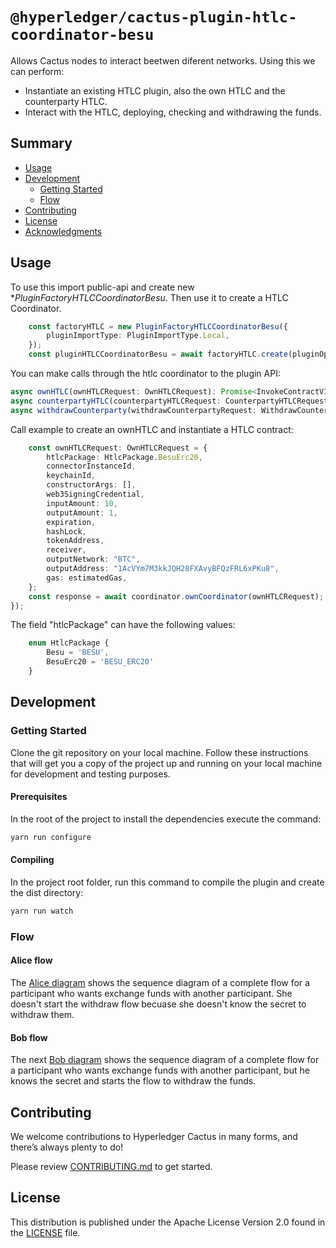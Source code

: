 # `@hyperledger/cactus-plugin-htlc-coordinator-besu`

Allows Cactus nodes to interact beetwen diferent networks. Using this we can perform:
* Instantiate an existing HTLC plugin, also the own HTLC and the counterparty HTLC.
* Interact with the HTLC, deploying, checking and withdrawing the funds.
## Summary

  - [Usage](#usage)
  - [Development](#development)
    - [Getting Started](#getting-started)
    - [Flow](#flow)
  - [Contributing](#contributing)
  - [License](#license)
  - [Acknowledgments](#acknowledgments)

## Usage

To use this import public-api and create new **PluginFactoryHTLCCoordinatorBesu*. Then use it to create a HTLC Coordinator.
```typescript
    const factoryHTLC = new PluginFactoryHTLCCoordinatorBesu({
        pluginImportType: PluginImportType.Local,
    });
    const pluginHTLCCoordinatorBesu = await factoryHTLC.create(pluginOptions);
```
You can make calls through the htlc coordinator to the plugin API:

```typescript
async ownHTLC(ownHTLCRequest: OwnHTLCRequest): Promise<InvokeContractV1Response>; 
async counterpartyHTLC(counterpartyHTLCRequest: CounterpartyHTLCRequest): Promise<InvokeContractV1Response>;
async withdrawCounterparty(withdrawCounterpartyRequest: WithdrawCounterpartyRequest): Promise<InvokeContractV1Response>;
```

Call example to create an ownHTLC and instantiate a HTLC contract:
```typescript
    const ownHTLCRequest: OwnHTLCRequest = {
        htlcPackage: HtlcPackage.BesuErc20,
        connectorInstanceId,
        keychainId,
        constructorArgs: [],
        web3SigningCredential,
        inputAmount: 10,
        outputAmount: 1,
        expiration,
        hashLock,
        tokenAddress,
        receiver,
        outputNetwork: "BTC",
        outputAddress: "1AcVYm7M3kkJQH28FXAvyBFQzFRL6xPKu8",
        gas: estimatedGas,
    };
    const response = await coordinator.ownCoordinator(ownHTLCRequest);
});
```
The field "htlcPackage" can have the following values:
```typescript
    enum HtlcPackage {
        Besu = 'BESU',
        BesuErc20 = 'BESU_ERC20'
    }
```

## Development

### Getting Started

Clone the git repository on your local machine. Follow these instructions that will get you a copy of the project up and running on
your local machine for development and testing purposes.

#### Prerequisites

In the root of the project to install the dependencies execute the command:
```sh
yarn run configure
```

#### Compiling

In the project root folder, run this command to compile the plugin and create the dist directory:
```sh
yarn run watch
```

### Flow

#### Alice flow

The [Alice diagram](docs/flow/htlc-coordinator-alice-flow.md, "Alice Flow") shows the sequence diagram of a complete flow for a participant who wants exchange funds with another participant. She doesn't start the withdraw flow becuase she doesn't know the secret to withdraw them.

#### Bob flow

The next [Bob diagram](docs/flow/htlc-coordinator-bob-flow.md, "Bob Flow") 
shows the sequence diagram of a complete flow for a participant who wants exchange funds with another participant, but he knows the secret and starts the flow to withdraw the funds.


## Contributing

We welcome contributions to Hyperledger Cactus in many forms, and there’s always plenty to do!

Please review [CONTRIBUTING.md](../../CONTRIBUTING.md) to get started.

## License

This distribution is published under the Apache License Version 2.0 found in the [LICENSE](../../LICENSE) file.

